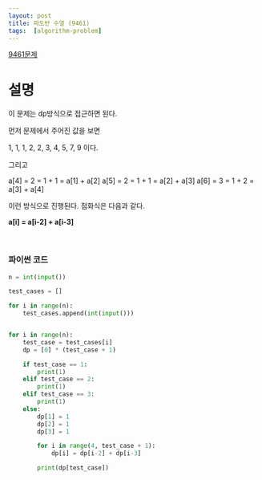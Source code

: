 ```yaml
---
layout: post
title: 파도반 수열 (9461)
tags:  [algorithm-problem]
---
```


[9461문제](https://www.acmicpc.net/problem/9461)

# 설명

이 문제는 dp방식으로 접근하면 된다.

먼저 문제에서 주어진 값을 보면

1, 1, 1, 2, 2, 3, 4, 5, 7, 9 이다.

그리고

a[4] = 2 = 1 + 1 = a[1] + a[2]
a[5] = 2 = 1 + 1 = a[2] + a[3]
a[6] = 3 = 1 + 2 = a[3] + a[4]

이런 방식으로 진행된다. 점화식은 다음과 같다.

**a[i] = a[i-2] + a[i-3]**


&nbsp;
&nbsp;
&nbsp;

### 파이썬 코드

~~~python
n = int(input())

test_cases = []

for i in range(n):
    test_cases.append(int(input()))


for i in range(n):
    test_case = test_cases[i]
    dp = [0] * (test_case + 1)

    if test_case == 1:
        print(1)
    elif test_case == 2:
        print(1)
    elif test_case == 3:
        print(1)
    else:
        dp[1] = 1
        dp[2] = 1
        dp[3] = 1

        for i in range(4, test_case + 1):
            dp[i] = dp[i-2] + dp[i-3]

        print(dp[test_case])
~~~
